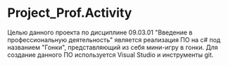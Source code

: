 # Project_Prof.Activity
Целью данного проекта по дисциплине 09.03.01 "Введение в профессиональную деятельность" является реализация ПО на c# под названием "Гонки", представляющий из себя мини-игру в гонки. Для создание данного ПО используется Visual Studio и инструменты git.
